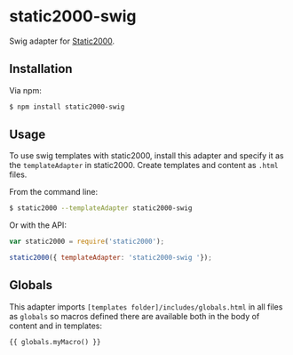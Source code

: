static2000-swig
===============

Swig adapter for [Static2000](https://github.com/judas-christ/static2000).

## Installation

Via npm:

```bash
$ npm install static2000-swig
```

## Usage

To use swig templates with static2000, install this adapter and specify it as the `templateAdapter` in static2000. Create templates and content as `.html` files.

From the command line:

```bash
$ static2000 --templateAdapter static2000-swig
```

Or with the API:

```js
var static2000 = require('static2000');

static2000({ templateAdapter: 'static2000-swig '});
```

## Globals

This adapter imports `[templates folder]/includes/globals.html` in all files as `globals` so macros defined there are available both in the body of content and in templates:

```htmldjango
{{ globals.myMacro() }}
```

